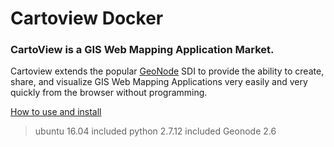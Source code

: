# Cartoview Docker
### CartoView is a GIS Web Mapping Application Market.

Cartoview extends the popular [GeoNode](http://geonode.org/) SDI to provide the ability to create, share, and visualize GIS Web Mapping Applications very easily and very quickly from the browser without programming.

[How to use and install](http://cartologic.github.io/cartoview/)
> ubuntu 16.04
> included python 2.7.12
> included Geonode 2.6
